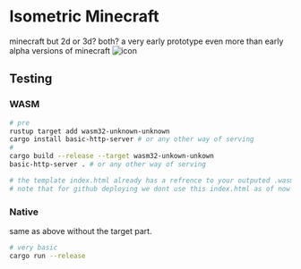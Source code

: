 # Isometric Minecraft
minecraft but 2d or 3d? both?
a very early prototype even more than early alpha versions of minecraft
![icon](https://cdn.discordapp.com/attachments/695874384899866692/1287155653965647882/1BD8BFC2-BE65-45C7-ADB7-D3D776EC4D49.png?ex=66f0849e&is=66ef331e&hm=5a9c79d3ed398c77bc693d4ab8a1eb037f815f8811ee58f45ab9066d65552bc4&)
## Testing 
### WASM
```sh
# pre
rustup target add wasm32-unknown-unknown
cargo install basic-http-server # or any other way of serving
#
cargo build --release --target wasm32-unkown-unkown
basic-http-server . # or any other way of serving

# the template index.html already has a refrence to your outputed .wasm file
# note that for github deploying we dont use this index.html as of now
```
### Native
same as above without the target part.
```sh
# very basic
cargo run --release
```
